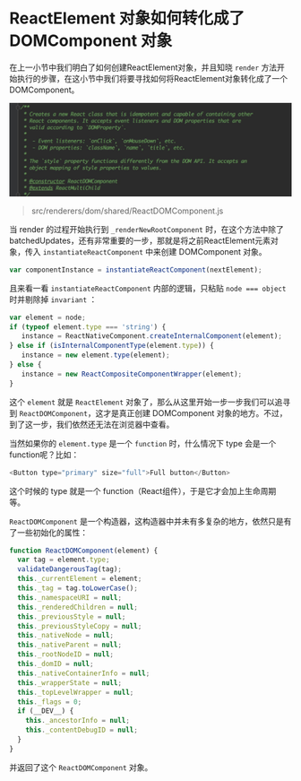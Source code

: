 # ReactElement 对象如何转化成了 DOMComponent 对象

在上一小节中我们明白了如何创建ReactElement对象，并且知晓 `render` 方法开始执行的步骤，在这小节中我们将要寻找如何将ReactElement对象转化成了一个DOMComponent。

![](img/createdom.png)

> src/renderers/dom/shared/ReactDOMComponent.js

当 render 的过程开始执行到 `_renderNewRootComponent` 时，在这个方法中除了batchedUpdates，还有非常重要的一步，那就是将之前ReactElement元素对象，传入 `instantiateReactComponent` 中来创建 DOMComponent 对象。

```JavaScript
var componentInstance = instantiateReactComponent(nextElement);
```

且来看一看 `instantiateReactComponent` 内部的逻辑，只粘贴 `node === object` 时并剔除掉 `invariant` ：

```JavaScript
var element = node;
if (typeof element.type === 'string') {
   instance = ReactNativeComponent.createInternalComponent(element);
} else if (isInternalComponentType(element.type)) {
   instance = new element.type(element);
} else {
   instance = new ReactCompositeComponentWrapper(element);
}
```

这个 `element` 就是 `ReactElement` 对象了，那么从这里开始一步一步我们可以追寻到 `ReactDOMComponent`，这才是真正创建 DOMComponent 对象的地方。不过，到了这一步，我们依然还无法在浏览器中查看。

当然如果你的 `element.type` 是一个 `function` 时，什么情况下 type 会是一个 function呢？比如：

```JavaScript
<Button type="primary" size="full">Full button</Button>
```
这个时候的 type 就是一个 function（React组件），于是它才会加上生命周期等。

`ReactDOMComponent` 是一个构造器，这构造器中并未有多复杂的地方，依然只是有了一些初始化的属性：

```JavaScript
function ReactDOMComponent(element) {
  var tag = element.type;
  validateDangerousTag(tag);
  this._currentElement = element;
  this._tag = tag.toLowerCase();
  this._namespaceURI = null;
  this._renderedChildren = null;
  this._previousStyle = null;
  this._previousStyleCopy = null;
  this._nativeNode = null;
  this._nativeParent = null;
  this._rootNodeID = null;
  this._domID = null;
  this._nativeContainerInfo = null;
  this._wrapperState = null;
  this._topLevelWrapper = null;
  this._flags = 0;
  if (__DEV__) {
    this._ancestorInfo = null;
    this._contentDebugID = null;
  }
}
```
并返回了这个 `ReactDOMComponent` 对象。


